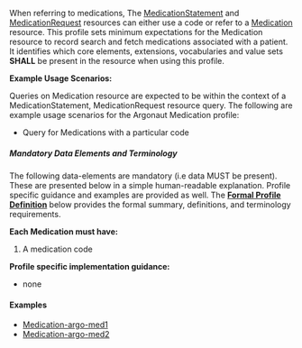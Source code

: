When referring to medications, The [MedicationStatement] and [MedicationRequest] resources can either use a code or refer to a [Medication] resource.  This profile sets minimum expectations for the Medication resource to record search and fetch medications associated with a patient. It identifies which core elements, extensions, vocabularies and value sets **SHALL** be present in the resource when using this profile.

**Example Usage Scenarios:**

Queries on Medication resource are expected to be within the context of
a MedicationStatement,  MedicationRequest resource query. The following are
example usage scenarios for the Argonaut Medication profile:

-   Query for Medications with a particular code

##### Mandatory Data Elements and Terminology


The following data-elements are mandatory (i.e data MUST be present). These are presented below in a simple human-readable explanation.  Profile specific guidance and examples are provided as well.  The [**Formal Profile Definition**](#profile) below provides the  formal summary, definitions, and  terminology requirements.  

**Each Medication must have:**

1.  A medication code


**Profile specific implementation guidance:**

* none

#### Examples

- [Medication-argo-med1](Medication-argo-med1.html)
- [Medication-argo-med2](Medication-argo-med2.html)

[MedicationStatement]: http://hl7.org/fhir/medicationstatement.html
 [MedicationRequest]: http://hl7.org/fhir/medicationrequest.html
 [Medication]: http://hl7.org/fhir/medication.html
